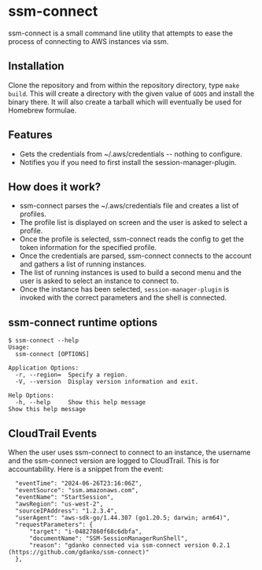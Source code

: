 # ssm-connect
ssm-connect is a small command line utility that attempts to ease the process of connecting to AWS instances via ssm.

## Installation
Clone the repository and from within the repository directory, type `make build`. This will create a directory with the given value of `GOOS` and install the binary there. It will also create a tarball which will eventually be used for Homebrew formulae.

## Features
* Gets the credentials from ~/.aws/credentials -- nothing to configure.
* Notifies you if you need to first install the session-manager-plugin.

## How does it work?
* ssm-connect parses the ~/.aws/credentials file and creates a list of profiles.
* The profile list is displayed on screen and the user is asked to select a profile.
* Once the profile is selected, ssm-connect reads the config to get the token information for the specified profile.
* Once the credentials are parsed, ssm-connect connects to the account and gathers a list of running instances.
* The list of running instances is used to build a second menu and the user is asked to select an instance to connect to.
* Once the instance has been selected, `session-manager-plugin` is invoked with the correct parameters and the shell is connected.

## ssm-connect runtime options
```
$ ssm-connect --help
Usage:
  ssm-connect [OPTIONS]

Application Options:
  -r, --region=  Specify a region.
  -V, --version  Display version information and exit.

Help Options:
  -h, --help     Show this help message                                          Show this help message
  ```

## CloudTrail Events
When the user uses ssm-connect to connect to an instance, the username and the ssm-connect version are logged to CloudTrail. This is for accountability. Here is a snippet from the event:
```
  "eventTime": "2024-06-26T23:16:06Z",
  "eventSource": "ssm.amazonaws.com",
  "eventName": "StartSession",
  "awsRegion": "us-west-2",
  "sourceIPAddress": "1.2.3.4",
  "userAgent": "aws-sdk-go/1.44.307 (go1.20.5; darwin; arm64)",
  "requestParameters": {
      "target": "i-04827860f68c6dbfa",
      "documentName": "SSM-SessionManagerRunShell",
      "reason": "gdanko connected via ssm-connect version 0.2.1 (https://github.com/gdanko/ssm-connect)"
  },
```
